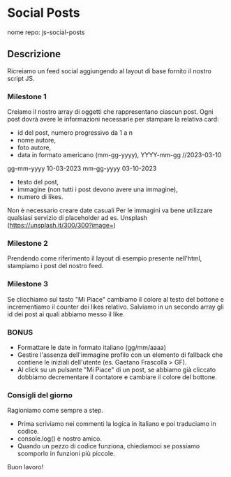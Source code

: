 # Social Posts
nome repo: js-social-posts

## Descrizione
Ricreiamo un feed social aggiungendo al layout di base fornito il nostro script JS.

### Milestone 1
Creiamo il nostro array di oggetti che rappresentano ciascun post. 
Ogni post dovrà avere le informazioni necessarie per stampare la relativa card: 
- id del post, numero progressivo da 1 a n
- nome autore, 
- foto autore, 
- data in formato americano (mm-gg-yyyy), YYYY-mm-gg //2023-03-10

gg-mm-yyyy 10-03-2023
mm-gg-yyyy 03-10-2023

- testo del post, 
- immagine (non tutti i post devono avere una immagine), 
- numero di likes.

Non è necessario creare date casuali
Per le immagini va bene utilizzare qualsiasi servizio di placeholder ad es. Unsplash (https://unsplash.it/300/300?image=<id>)

### Milestone 2
Prendendo come riferimento il layout di esempio presente nell'html, stampiamo i post del nostro feed.

### Milestone 3
Se clicchiamo sul tasto "Mi Piace" cambiamo il colore al testo del bottone e incrementiamo il counter dei likes relativo. 
Salviamo in un secondo array gli id dei post ai quali abbiamo messo il like. 

### BONUS
- Formattare le date in formato italiano (gg/mm/aaaa)
- Gestire l'assenza dell'immagine profilo con un elemento di fallback che contiene le iniziali dell'utente (es. Gaetano Frascolla > GF).
- Al click su un pulsante "Mi Piace" di un post, se abbiamo già cliccato dobbiamo decrementare il contatore e cambiare il colore del bottone. 

### Consigli del giorno
Ragioniamo come sempre a step.
- Prima scriviamo nei commenti la logica in italiano e poi traduciamo in codice.
- console.log() è nostro amico.
- Quando un pezzo di codice funziona, chiediamoci se possiamo scomporlo in funzioni più piccole.

Buon lavoro!